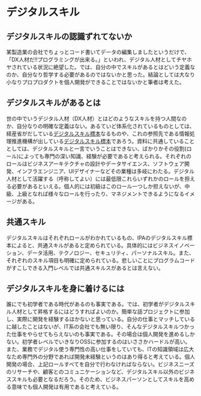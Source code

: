# デジタルスキル
## デジタルスキルの認識ずれてないか
某製造業の会社でちょっとコード書いてデータの編集しましたというだけで、「DX人材だ!!プログラミングが出来る。」といわれ、デジタル人材としてチヤホヤされている状況に絶望した。では、自分の中でスキルがあるとはどいう定義なのか、自分なり哲学する必要があるのではないかと思った。結論としては大なり小なりプロプロダクトを個人開発ができることではないかと筆者は考えた。  
## デジタルスキルがあるとは
世の中でいうデジタル人材（DX人材）とはどのようなスキルを持つ人間なのか、自分なりの明確な定義はない。あるていど体系化されているものとしては、経産省がだしている[デジタルスキル標本](https://www.meti.go.jp/policy/it_policy/jinzai/skill_standard/main.html)なるものや、これの参照先である情報処理推進機構が出している[デジタルスキル標本](https://www.ipa.go.jp/jinzai/skill-standard/dss/index.html)であろう。資料に共通していることとしては、デジタルスキルと一言でいうことはできない、ばかりかその役割(ロール)によっても専門の深い知識、経験が必要であると考えられる。それぞれのロールはビジネスアーキテクチャの設計やデータサイエンス、ソフトウェア開発、インフラエンジニア、UIデザイナーなどその業種は多岐にわたる。デジタル人材として活躍する（呼称してよい）には最低限これらいずれかのロールを担える必要があるといえる。個人的には初級はこのロール一つしか担えないが、中級、上級となれば様々なロールを行ったり、マネジメントできるようになるイメージがある。
## 共通スキル
デジタルスキルはそれぞれロールがわかれているもの、IPAのデジタルスキル標本によると、共通スキルがあると定められている。具体的にはビジネスイノベーション、データ活用、テクノロジー、セキュリティ、パーソナルスキル。また、それぞれのスキル項目も明確に定められている。悲しいことにプログラムコードがすこしできる入門レベルでは共通スキルスがあるとは言えない。
## デジタルスキルを身に着けるには
誰にでも初学者である時代があるのも事実である。では、初学者がデジタルスキル人材として昇格するにはどうすればよいのか。簡単な話プロジェクトに参加し、実際に開発を経験するほかないと思っている。自分の仕事とマッチしているに越したことはないが、IT系の会社でも無い限り、そんなデジタルスキルつかった仕事をやらせてもらえないのも事実である。その場合は個人開発を進めるしかない。初学者レベルでいきなりOSSに参加するのはいささかハードルが高い。また、業務でデジタル使う専門性の高い仕事をしていても、ITの知識領域は広大なため専門外の分野であれば開発未経験というのはあり得ると考えている。個人開発の場合、上記ロールすべてを自分で行わなければならない。ビジネスニーズのリサーチや、顧客とのコミュニケーションなど、デジタルスキル以外のビジネススキルも必要となるだろう。そのため、ビジネスパーソンとしてスキルを高める意味でも個人開発は有用であると考えている。
